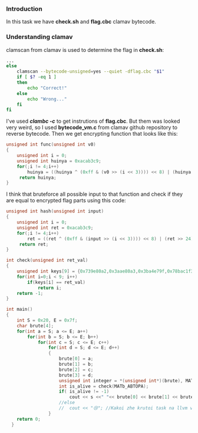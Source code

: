 ### Introduction
In this task we have **check.sh** and  **flag.cbc** clamav bytecode.

### Understanding clamav

clamscan from clamav is used to determine the flag in **check.sh**: 

```Bash
...
else
    clamscan --bytecode-unsigned=yes --quiet -dflag.cbc "$1"
    if [ $? -eq 1 ]
    then
        echo "Correct!"
    else
        echo "Wrong..."
    fi
fi
```

I've used ***clambc -c*** to get instrutions of **flag.cbc**.
But them was looked very weird, so I used **bytecode_vm.c** from clamav github repository to reverse bytecode.
Then we get encrypting function that looks like this:
```C++
unsigned int func(unsigned int v0)
{
	unsigned int i = 0;
	unsigned int huinya = 0xacab3c9;
	for(;i != 4;i++)
		huinya = ((huinya ^ (0xff & (v0 >> (i << 3)))) << 8) | (huinya >> 24);
	 return huinya;
}
```

I think that bruteforce all possible input to that function and check if they are equal to encrypted flag parts using this code:
```C++
unsigned int hash(unsigned int input)
{
	unsigned int i = 0;
	unsigned int ret = 0xacab3c9;
	for(;i != 4;i++)
		ret = ((ret ^ (0xff & (input >> (i << 3)))) << 8) | (ret >> 24);
	 return ret;
}

int check(unsigned int ret_val)
{
	unsigned int keys[9] = {0x739e80a2,0x3aae80a3,0x3ba4e79f,0x78bac1f3,0x5ef9c1f3,0x3bb9ec9f,0x558683f4,0x55fad594,0x6cbfdd9f};
	for(int i=0;i < 9; i++)
		if(keys[i] == ret_val)
			return i;
	return -1;
}

int main()
{
	int S = 0x20, E = 0x7f;
	char brute[4];
	for(int a = S; a <= E; a++)
		for(int b = S; b <= E; b++)
			for(int c = S; c <= E; c++)
				for(int d = S; d <= E; d++)
				{
					brute[0] = a;
					brute[1] = b;
					brute[2] = c;
					brute[3] = d;
					unsigned int integer = *(unsigned int*)(brute), MATb_ABTOPA = hash(integer);
					int is_alive = check(MATb_ABTOPA);
					if( is_alive != -1)
						cout << s <<" "<< brute[0] << brute[1] << brute[2] << brute[3] << endl;
					//else 
					//	cout << "😢"; //Kakoi zhe krutoi task na llvm vsei komande zashlo 🙂👍🙂👍
				}	
	return 0;
  }
```
